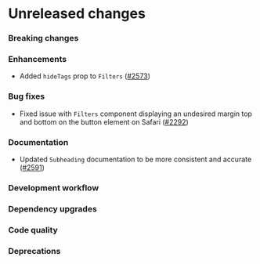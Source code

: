 # Unreleased changes

### Breaking changes

### Enhancements

- Added `hideTags` prop to `Filters` ([#2573](https://github.com/Shopify/polaris-react/pull/2573))

### Bug fixes

- Fixed issue with `Filters` component displaying an undesired margin top and bottom on the button element on Safari ([#2292](https://github.com/Shopify/polaris-react/pull/2292))

### Documentation

- Updated `Subheading` documentation to be more consistent and accurate ([#2591](https://github.com/Shopify/polaris-react/pull/2591/))

### Development workflow

### Dependency upgrades

### Code quality

### Deprecations
